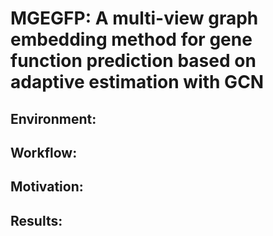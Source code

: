 # MGEGFP: A multi-view graph embedding method for gene function prediction based on adaptive estimation with GCN

## Environment:


## Workflow:

## Motivation:



## Results:
